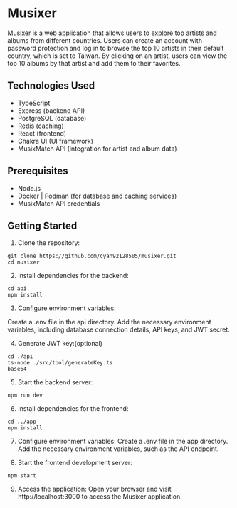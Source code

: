 # Musixer

Musixer is a web application that allows users to explore top artists and albums from different countries. Users can create an account with password protection and log in to browse the top 10 artists in their default country, which is set to Taiwan. By clicking on an artist, users can view the top 10 albums by that artist and add them to their favorites.

## Technologies Used

- TypeScript
- Express (backend API)
- PostgreSQL (database)
- Redis (caching)
- React (frontend)
- Chakra UI (UI framework)
- MusixMatch API (integration for artist and album data)

## Prerequisites

- Node.js
- Docker | Podman (for database and caching services)
- MusixMatch API credentials

## Getting Started

1. Clone the repository:

```
git clone https://github.com/cyan92128505/musixer.git
cd musixer
```

2. Install dependencies for the backend:

```
cd api
npm install
```

3. Configure environment variables:

Create a .env file in the api directory.
Add the necessary environment variables, including database connection details, API keys, and JWT secret.
    
4. Generate JWT key:(optional)
```
cd ./api
ts-node ./src/tool/generateKey.ts
base64 
```

5. Start the backend server:
```
npm run dev
```

6. Install dependencies for the frontend:
```
cd ../app
npm install
```

7. Configure environment variables:
Create a .env file in the app directory.
Add the necessary environment variables, such as the API endpoint.

8. Start the frontend development server:
```
npm start
```

9. Access the application:
Open your browser and visit http://localhost:3000 to access the Musixer application.